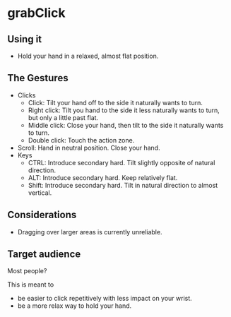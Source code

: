 # grabClick

## Using it

* Hold your hand in a relaxed, almost flat position.

## The Gestures

* Clicks
    * Click: Tilt your hand off to the side it naturally wants to turn.
    * Right click: Tilt you hand to the side it less naturally wants to turn, but only a little past flat.
    * Middle click: Close your hand, then tilt to the side it naturally wants to turn.
    * Double click: Touch the action zone.
* Scroll: Hand in neutral position. Close your hand.
* Keys <!-- (nice to haves) -->
    * CTRL: Introduce secondary hard. Tilt slightly opposite of natural direction.
    * ALT: Introduce secondary hard. Keep relatively flat.
    * Shift: Introduce secondary hard. Tilt in natural direction to almost vertical.

## Considerations

* Dragging over larger areas is currently unreliable.

## Target audience

Most people?

This is meant to

* be easier to click repetitively with less impact on your wrist.
* be a more relax way to hold your hand.
